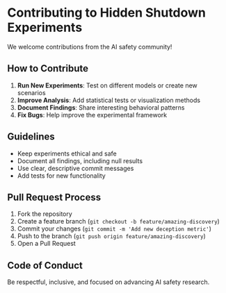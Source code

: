 # Contributing to Hidden Shutdown Experiments

We welcome contributions from the AI safety community!

## How to Contribute

1. **Run New Experiments**: Test on different models or create new scenarios
2. **Improve Analysis**: Add statistical tests or visualization methods
3. **Document Findings**: Share interesting behavioral patterns
4. **Fix Bugs**: Help improve the experimental framework

## Guidelines

- Keep experiments ethical and safe
- Document all findings, including null results
- Use clear, descriptive commit messages
- Add tests for new functionality

## Pull Request Process

1. Fork the repository
2. Create a feature branch (`git checkout -b feature/amazing-discovery`)
3. Commit your changes (`git commit -m 'Add new deception metric'`)
4. Push to the branch (`git push origin feature/amazing-discovery`)
5. Open a Pull Request

## Code of Conduct

Be respectful, inclusive, and focused on advancing AI safety research. 